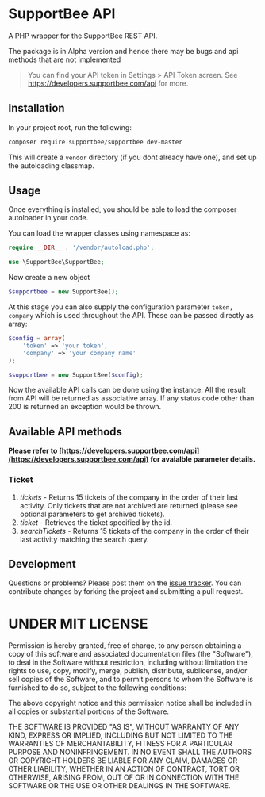 SupportBee API
========

A PHP wrapper for the SupportBee REST API.

The package is in Alpha version and hence there may be bugs and api methods that are not implemented

> You can find your API token in Settings > API Token screen. See https://developers.supportbee.com/api for more.

## Installation
In your project root, run the following:

```sh
composer require supportbee/supportbee dev-master
```

This will create a `vendor` directory (if you dont already have one), and set up the autoloading classmap.

## Usage
Once everything is installed, you should be able to load the composer autoloader in your code.

You can load the wrapper classes using namespace as:
```php
require __DIR__ . '/vendor/autoload.php';

use \SupportBee\SupportBee;
```

Now create a new object

```php
$supportbee = new SupportBee();
```

At this stage you can also supply the configuration parameter `token, company` which is used throughout the API. These can be passed directly as array:

```php
$config = array(
	'token' => 'your token',
	'company' => 'your company name'
);

$supportbee = new SupportBee($config);
```
Now the available API calls can be done using the instance. All the result from API will be returned as associative array. If any status code other than 200 is returned an exception would be thrown.

## Available API methods

**Please refer to [https://developers.supportbee.com/api](https://developers.supportbee.com/api) for avaialble parameter details.**


### Ticket
 1. *tickets* - Returns 15 tickets of the company in the order of their last activity. Only tickets that are not archived are returned (please see optional parameters to get archived tickets).
 2. *ticket* - Retrieves the ticket specified by the id.
 3. *searchTickets* - Returns 15 tickets of the company in the order of their last activity matching the search query.


## Development

Questions or problems? Please post them on the [issue tracker](https://github.com/amalfra/supportbee/issues). You can contribute changes by forking the project and submitting a pull request.


UNDER MIT LICENSE
=================

Permission is hereby granted, free of charge, to any person obtaining a copy of this software and associated documentation files (the "Software"), to deal in the Software without restriction, including without limitation the rights to use, copy, modify, merge, publish, distribute, sublicense, and/or sell copies of the Software, and to permit persons to whom the Software is furnished to do so, subject to the following conditions:

The above copyright notice and this permission notice shall be included in all copies or substantial portions of the Software.

THE SOFTWARE IS PROVIDED "AS IS", WITHOUT WARRANTY OF ANY KIND, EXPRESS OR IMPLIED, INCLUDING BUT NOT LIMITED TO THE WARRANTIES OF MERCHANTABILITY, FITNESS FOR A PARTICULAR PURPOSE AND NONINFRINGEMENT. IN NO EVENT SHALL THE AUTHORS OR COPYRIGHT HOLDERS BE LIABLE FOR ANY CLAIM, DAMAGES OR OTHER LIABILITY, WHETHER IN AN ACTION OF CONTRACT, TORT OR OTHERWISE, ARISING FROM, OUT OF OR IN CONNECTION WITH THE SOFTWARE OR THE USE OR OTHER DEALINGS IN THE SOFTWARE.
